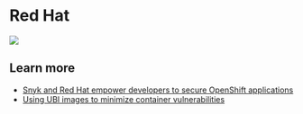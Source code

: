 # Red Hat

![](https://github.com/snyk/user-docs/tree/0874305e3aea1ea3c57b0398879776ac062b3479/.gitbook/assets/rted-hat-1-2048x434.png)

## Learn more

* [Snyk and Red Hat empower developers to secure OpenShift applications](https://snyk.io/blog/snyk-red-hat-empower-openshift-developers/)
* [Using UBI images to minimize container vulnerabilities](https://snyk.io/blog/ubi-to-minimize-container-vulnerabilities/)

